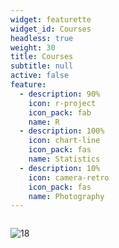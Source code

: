 ```yaml
---
widget: featurette
widget_id: Courses
headless: true
weight: 30
title: Courses
subtitle: null
active: false
feature:
  - description: 90%
    icon: r-project
    icon_pack: fab
    name: R
  - description: 100%
    icon: chart-line
    icon_pack: fas
    name: Statistics
  - description: 10%
    icon: camera-retro
    icon_pack: fas
    name: Photography
---
```

```

```

![18]( "A+")

![]()